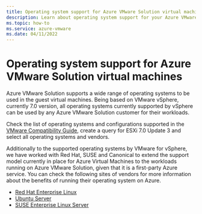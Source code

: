 ```yaml
---
title: Operating system support for Azure VMware Solution virtual machines
description: Learn about operating system support for your Azure VMware Solution virtual machines.
ms.topic: how-to
ms.service: azure-vmware
ms.date: 04/11/2022
---
```


# Operating system support for Azure VMware Solution virtual machines

Azure VMware Solution supports a wide range of operating systems to be used in the guest virtual machines. Being based on VMware vSphere, currently 7.0 version, all operating systems currently supported by vSphere can be used by any Azure VMware Solution customer for their workloads.

Check the list of operating systems and configurations supported in the [VMware Compatibility Guide](https://www.vmware.com/resources/compatibility/search.php?deviceCategory=software), create a query for ESXi 7.0 Update 3 and select all operating systems and vendors.

Additionally to the supported operating systems by VMware for vSphere, we have worked with Red Hat, SUSE and Canonical to extend the support model currently in place for Azure Virtual Machines to the workloads running on Azure VMware Solution, given that it is a first-party Azure service. You can check the following sites of vendors for more information about the benefits of running their operating system on Azure.

- [Red Hat Enterprise Linux](https://access.redhat.com/ecosystem/microsoft-azure)
- [Ubuntu Server](https://ubuntu.com/azure)
- [SUSE Enterprise Linux Server](https://www.suse.com/partners/alliance/microsoft/)

